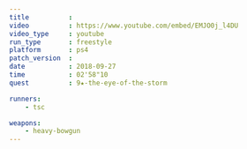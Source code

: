 ```yaml
---
title          :
video          : https://www.youtube.com/embed/EMJO0j_l4DU
video_type     : youtube
run_type       : freestyle
platform       : ps4
patch_version  :
date           : 2018-09-27
time           : 02'58"10
quest          : 9★-the-eye-of-the-storm

runners:
    - tsc

weapons:
    - heavy-bowgun
---
```

